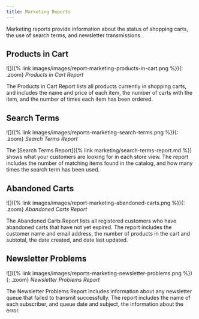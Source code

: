 ```yaml
---
title: Marketing Reports
---
```


Marketing reports provide information about the status of shopping carts, the use of search terms, and newsletter transmissions.

## Products in Cart

![]({% link images/images/report-marketing-products-in-cart.png %}){: .zoom}
*Products in Cart Report*

The Products in Cart Report lists all products currently in shopping carts, and includes the name and price of each item, the number of carts with the item, and the number of times each item has been ordered.

## Search Terms

![]({% link images/images/reports-marketing-search-terms.png %}){: .zoom}
*Search Terms Report*

The [Search Terms Report]({% link marketing/search-terms-report.md %}) shows what your customers are looking for in each store view. The report includes the number of matching items found in the catalog, and how many times the search term has been used.

## Abandoned Carts

![]({% link images/images/report-marketing-abandoned-carts.png %}){: .zoom}
*Abandoned Carts Report*

The Abandoned Carts Report lists all registered customers who have abandoned carts that have not yet expired. The report includes the customer name and email address, the number of products in the cart and subtotal, the date created, and date last updated.

## Newsletter Problems

![]({% link images/images/reports-marketing-newsletter-problems.png %}){: .zoom}
*Newsletter Problems Report*

The Newsletter Problems Report includes information about any newsletter queue that failed to transmit successfully. The report includes the name of each subscriber, and queue date and subject, the information about the error.
